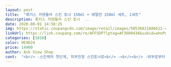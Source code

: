 ```yaml
---
layout: post 
title:  "록키스 카렌듈라 스킨 토너 150ml + 에멀전 150ml 세트, 1세트" 
description: 록키스 카렌듈라 스킨 토너  ..
date: 2020-08-01 14:58:25 
img: https://static.coupangcdn.com/image/retail/images/50536821886612-c380fbe0-c4be-4dd3-927e-19ffb0f4cf12.jpg 
linkUrl: https://link.coupang.com/re/AFFSDP?lptag=AF3600438&subid=ahnPublicAsk&pageKey=1080332576&itemId=2032439831&vendorItemId=70031891206&traceid=V0-113-efd1358bd47dfa64 
categories: [1010] 
color: 9E9D24 
price: 14900 
author: Ask View Shop 
cont:  "<br/> -스킨케어 첫단계, 피부진정 스킨토너로<br/> -<br/><br/> -외부로부터 자극 받아 지친 피부에 촉촉한 생기를 전하는 피부 진정 에멀전<br/> -<br/>✔️가벼운 사용감, 산뜻한 스킨케어<br/>✔️미백/주름개선 2중 기능성 화장품<br/>✔️유해한 화학성분을 줄이고, 피부개선 효과를 높인 착한성분<br/>✔️저자극 테스트 인증<br/>✔️촉촉하게 수분 밸런스<br/>✔️특허받은 과실 혼합제품(항산화 효과가 우수한 식물 추출물)<br/>✔️피부 진정의 여왕 “카렌듈라”추출물<br/>ㆍ<br/>가격도너무착해서 가벼운주머니에도부담되지않아서 강추합니당ㅋㅋ가성비짱짱화장품인거같아용ㄱㄱㅋㅋㄱ<br/>고퀄리티 성분 사용으로 발림성이나 수분감 모두<br/>금방 피부가 건조해지구 붉어져서 스킨로션을 꼼꼼히 발라야겠다 싶어 찾다가 구매하게됬어요<br/>남편이 피부가 민감성인데 자꾸 은근슬쩍  제 화장품에 관심을 가지더니  좋아보인다고 몇 번 쓰더니 계속 써서<br/>늘 화장품 바를땐 스킨만 엄청 빨리 소진 되고 늘 로션이 남았었는데 이건 로션도 흡수가 빠르고 진정 효과도 좋아서 금방 금방 쓰게 되버려요<br/>다들핫번씩 써보세용ㅋㅋ<br/>단종 시키거나 리뉴얼 하지말아주세요 부탁드려요<br/>더 빨리 쓰게 되었네요 ㅎㅎ 몇십만원 백화점 화장품 보다<br/>동물 실험을 하지 않는다는 문구가 인상 적입니다<br/>또하나 감동인건<br/>로션은생각했던거 보다<br/>록키스 브랜드는, 오로지 피부만을 생각하며<br/>록키스 제품 믿고 구매해도 될거 같아요〰️<br/>록키스 제품답게 패키지가 너무 예뻐요 )<br/>록키스 최고에용<br/>록키스를 미리 알았다면 ㅠㅠ 진작 썼을텐데 ㅠㅠ<br/>무엇보다 가격도 너무 착하구요‼️<br/>무엇보다 순해서  아침 저녁으로 잘 바르고 있습니다<br/>믿을만 하고 정직한 화장품이라는 생각이 들어요.<br/><br/>박스에 성분이다써있어서요 어떤성분이들어있는지!!꼼꼼하게써있어서 요즘시대에 믿고쓸수있을거같아요ㄱㄱㅋㅋㅋㅋ<br/>번들거림도 없고 향도 그렇게 강하지않아서 꾸준히 사용해보렵니당!<br/>상자도가격도기욤해서 연말에선물하기에도강추드려용ㅋㅋ<br/>수분감있는거  좋아하시는분께 강추합니당ㅋㅋ<br/>스킨 로션 앰플 세가지 모두 기능성 화장품이라 미백효과도 기대되네요<br/>스킨로션<br/>스킨로션을 다 사용해서 세일중이라 바로 구매 ! ♡<br/>스킨로션을 바르지않다가 요즘 바람이 너무 세서 그런지<br/>스킨케어 굉장히 신경써서 초이스하는 편인데<br/>스킨케어 써보는게 필수겠죠〰️<br/>앰플은 첫구매인데 마찬가지로 자연유래성분이라  안심 하고 쓸 수 있어서 좋아요 기대가 됩니당<br/>역시 굿굿 좋은 기업이군요)<br/>예민한 피부도 믿고쓸수있어욬ㅋㅋㅋ<br/>요즘 피부 민감해져서 난리인데 이거쓰고 진정되서 너무 좋습니다 ㅠㅜ<br/>우선 모든 전성분이 다 적혀 있어서 매우 믿음이 가구요<br/>이번 세트구성은 카렌듈라 스킨케어, 카렌듈라 에멀전 구성✔️<br/>이젠 그냥 같이 써요 ㅋㅋ 그래서<br/>일단 성분이 진짜 너무 좋아요 향은 카렌듈라라 말할것도 없구요  진한 카렌듈라 향이 좋아서 세수하고 화장품 바를때마다 기분까지 힐링 되는 것 같아요<br/>재구매에요  재구매면 말다했죠 너무 좋아요 저한테 완전 잘 맞습니다 찰떡이에요<br/>저번에 화이트닝 스페셜 4종세트 구매하고 나서<br/>저에겐 록키스 스킨로션이 너무 잘 맞아요  계속 만들어주세요<br/>전무조건펌핑선호하는사람이어섴ㅋㅋㅋㅋ<br/>전체적으로 제품이 매우 순하고<br/>전체적으로가볍게 바르기좋은 순한 제품 인거같아요 로션토너둘다<br/>좋은 제품을 만드는 곳이라면<br/>추천드리구요<br/>카란듈라 추출물로 유아들이 써도 될만큼 굉장히 순하고<br/>카렌듈라여서 심신안정이되는 향이랄까욬ㅋㅋㅋㅋㅋㅋ<br/>텍스쳐는 가볍게 바르기 좋은 정도로 묽어요<br/>펑핑넘편하게 되어있어서 감동입니다<br/>향도 무겁지않고 편안한향이구요<br/>화장품을 만드는 떳떳한 브랜드를 추구하고 있어요〰️<br/>훌륭한 제품인거 같아요 〰️<br/>흡수가좋고 수분감있어서<br/>흡수력이 무척 좋은것 같진 않은게 손등에 덜어 발랐는데 금방 스며들진 않았어요 문질문질해서 좀 두드려줘야 흡수되는데<br/>흡수후에는 촉촉함이 오래가요<br/>" 
---
```

